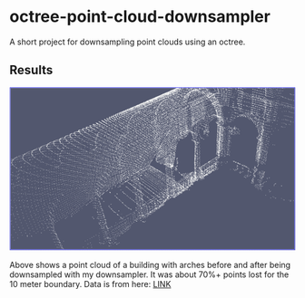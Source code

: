 # octree-point-cloud-downsampler
A short project for downsampling point clouds using an octree.

## Results 
![result](result.gif)

Above shows a point cloud of a building with arches before and after being downsampled with my downsampler. It was about 70%+ points lost
for the 10 meter boundary. Data is from here: [LINK](https://projects.asl.ethz.ch/datasets/doku.php?id=laserregistration:eth_hauptgebaude:home)
